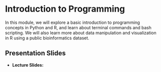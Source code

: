# Introduction to Programming
In this module, we will explore a basic introduction to programming concepts in Python and R, and learn about terminal commands and bash scripting. We will also learn more about data manipulation and visualization in R using a public bioinformatics dataset. 

## Presentation Slides
* **Lecture Slides:** 
